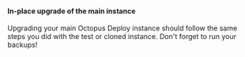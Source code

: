 #### In-place upgrade of the main instance

Upgrading your main Octopus Deploy instance should follow the same steps you did with the test or cloned instance.  Don't forget to run your backups!